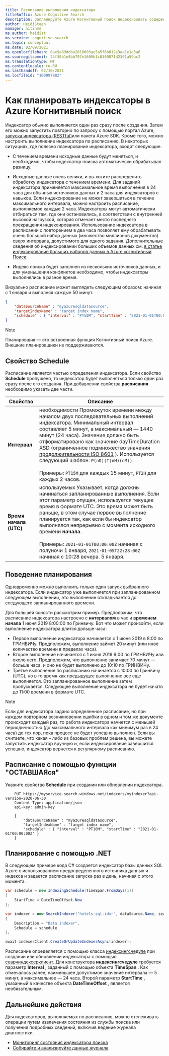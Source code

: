 ```yaml
---
title: Расписание выполнения индексатора
titleSuffix: Azure Cognitive Search
description: Запланируйте Azure Когнитивный поиск индексировать содержимое периодически или в определенное время.
author: HeidiSteen
manager: nitinme
ms.author: heidist
ms.service: cognitive-search
ms.topic: conceptual
ms.date: 02/09/2021
ms.openlocfilehash: 8ae9a89ddba2010603ae5a5f6b812e3aa1e1e3a6
ms.sourcegitcommit: 24f30b1e8bb797e1609b1c8300871d2391a59ac2
ms.translationtype: MT
ms.contentlocale: ru-RU
ms.lasthandoff: 02/10/2021
ms.locfileid: "100097982"
---
```

# <a name="how-to-schedule-indexers-in-azure-cognitive-search"></a>Как планировать индексаторы в Azure Когнитивный поиск

Индексатор обычно выполняется один раз сразу после создания. Затем его можно запустить повторно по запросу с помощью портал Azure, [запуска индексатора (RESTful)](/rest/api/searchservice/run-indexer)или пакета Azure SDK. Кроме того, можно настроить выполнение индексатора по расписанию. В некоторых ситуациях, где полезно планирование индексатора, входят следующие.

* С течением времени исходные данные будут меняться, и необходимо, чтобы индексатор поиска автоматически обрабатывал разницу.

* Исходные данные очень велики, и вы хотите распределить обработку индексатора с течением времени. Для заданий индексатора применяется максимальное время выполнения в 24 часа для обычных источников данных и 2 часа для индексаторов с навыков. Если индексирование не может завершиться в течение максимального интервала, можно настроить расписание, выполняемое каждые 2 часа. Индексаторы могут автоматически отбираться там, где они остановились, в соответствии с внутренней высокой нагрузкой, которая отмечает место последнего прекращения индексирования. Использование индексатора в расписании с повторением в два часа позволяет ему обрабатывать очень большой набор данных (множество миллионов документов) сверх интервала, допустимого для одного задания. Дополнительные сведения об индексировании больших объемов данных см. [в статье индексирование больших наборов данных в Azure когнитивный Поиск](search-howto-large-index.md).

* Индекс поиска будет заполнен из нескольких источников данных, и для уменьшения конфликтов необходимо, чтобы индексаторы выполнялись в разное время.

Визуально расписание может выглядеть следующим образом: начиная с 1 января и выполняя каждые 50 минут.

```json
{
    "dataSourceName" : "myazuresqldatasource",
    "targetIndexName" : "target index name",
    "schedule" : { "interval" : "PT50M", "startTime" : "2021-01-01T00:00:00Z" }
}
```

> [!NOTE]
> Планировщик — это встроенная функция Когнитивный поиск Azure. Внешние планировщики не поддерживаются.

## <a name="schedule-property"></a>Свойство Schedule

Расписание является частью определения индексатора. Если свойство **Schedule** пропущено, то индексатор будет выполняться только один раз сразу после его создания. При добавлении свойства **расписания** необходимо указать две части.

| Свойство | Описание |
|----------|-------------|
|**Интервал** | необходимости Промежуток времени между началом двух последовательных выполнений индексатора. Минимальный интервал составляет 5 минут, а максимальный — 1440 минут (24 часа). Значение должно быть отформатировано как значение dayTimeDuration XSD (ограниченное подмножество значения [продолжительности ISO 8601](https://www.w3.org/TR/xmlschema11-2/#dayTimeDuration) ). Используется следующий шаблон: `P(nD)(T(nH)(nM))`. <br/><br/>Примеры: `PT15M` для каждых 15 минут, `PT2H` для каждых 2 часов.|
| **Время начала (UTC)** | используемых Указывает, когда должны начинаться запланированные выполнения. Если этот параметр опущен, используется текущее время в формате UTC. Это время может быть раньше, в этом случае первое выполнение планируется так, как если бы индексатор выполнялся непрерывно с момента исходного времени **начала**.<br/><br/>Примеры: `2021-01-01T00:00:00Z` начиная с полуночи 1 января, `2021-01-05T22:28:00Z` начиная с 10:28 вечера. 5 января.|

## <a name="scheduling-behavior"></a>Поведение планирования

Одновременно можно выполнить только один запуск выбранного индексатора. Если индексатор уже выполняется при запланированном следующем выполнении, это выполнение откладывается до следующего запланированного времени.

Для большей ясности рассмотрим пример. Предположим, что расписание индексатора настроено с **интервалом** в час и **временем начала** 1 июня 2019 8:00:00 по Гринвичу. Вот что может произойти, если выполнение индексатора длится дольше часа:

* Первое выполнение индексатора начинается с 1 июня 2019 в 8:00 по ГРИНВИЧу. Предположим, выполнение займет 20 минут (или иное количество времени в пределах часа).
* Второе выполнение начинается с 1 июня 2019 9:00 по ГРИНВИЧу или около него. Предположим, что выполнение занимает 70 минут — больше часа, и оно не будет выполнено до 10:10 по ГРИНВИЧу.
* Третье выполнение по расписанию начинается с 10:00 по Гринвичу (UTC), но в то время как предыдущее выполнение все еще выполняется. Это запланированное выполнение затем пропускается. Следующее выполнение индексатора не будет начато до 11:00 времени в формате UTC.

> [!NOTE]
> Если для индексатора задано определенное расписание, но при каждом повторном возникновении ошибки в одном и том же документе происходит каждый раз, то работа индексатора начнется с меньшей периодичностью (до максимального интервала как минимум раз в 24 часа) до тех пор, пока процесс не будет успешно выполнен. Если вы считаете, что какая – либо из базовых проблем решена, вы можете запустить индексатор вручную и, если индексирование завершится успешно, индексатор вернется к регулярному расписанию.

## <a name="schedule-using-rest"></a>Расписание с помощью функции "ОСТАВШАЯся"

Укажите свойство **Schedule** при создании или обновлении индексатора.

```http
    PUT https://myservice.search.windows.net/indexers/myindexer?api-version=2020-06-30
    Content-Type: application/json
    api-key: admin-key

    {
        "dataSourceName" : "myazuresqldatasource",
        "targetIndexName" : "target index name",
        "schedule" : { "interval" : "PT10M", "startTime" : "2021-01-01T00:00:00Z" }
    }
```

## <a name="schedule-using-net"></a>Планирование с помощью .NET

В следующем примере кода C# создается индексатор базы данных SQL Azure с использованием предопределенного источника данных и индекса и задается расписание запуска раз в день, начиная с этого момента.

```csharp
var schedule = new IndexingSchedule(TimeSpan.FromDays(1))
{
    StartTime = DateTimeOffset.Now
};

var indexer = new SearchIndexer("hotels-sql-idxr", dataSource.Name, searchIndex.Name)
{
    Description = "Data indexer",
    Schedule = schedule
};

await indexerClient.CreateOrUpdateIndexerAsync(indexer);
```

Расписание определяется с помощью класса [индексингсчедуле](/dotnet/api/azure.search.documents.indexes.models.indexingschedule) при создании или обновлении индексатора с помощью [сеарчиндексерклиент](/dotnet/api/azure.search.documents.indexes.searchindexerclient). Для конструктора **индексингсчедуле** требуется параметр **Interval** , заданный с помощью объекта **TimeSpan** . Как отмечалось ранее, наименьшее допустимое значение интервала — 5 минут, а максимальное — 24 часа. Второй параметр **StartTime** , указанный в качестве объекта **DateTimeOffset** , является необязательным.

## <a name="next-steps"></a>Дальнейшие действия

Для индексаторов, выполняемых по расписанию, можно отслеживать операции путем извлечения состояния из службы поиска или получения подробных сведений, включив ведение журнала диагностики.

* [Мониторинг состояния индексатора поиска](search-howto-monitor-indexers.md)
* [Собирайте и анализируйте данные журнала](search-monitor-logs.md)